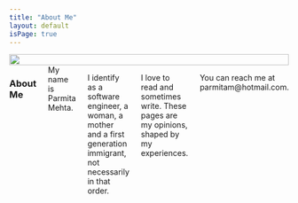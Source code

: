 ```yaml
---
title: "About Me"
layout: default
isPage: true
---
```

<div class="container" id="about">
  <div class="seven columns">
    <img src="../images/me.jpg" style="width: 100%;" />
  </div>
  <div class="row">
	<div class="five columns offset-by-one">
		<h3> About Me </h3>
        My name is Parmita Mehta. <p>I identify as a software engineer, a woman, a mother and a first generation immigrant, not necessarily in that order. <p>I love to read and sometimes write. These pages are my opinions, shaped by my experiences. <p>You can reach me at parmitam@hotmail.com.
    		
  	</div>
    </div>

</div>
          
